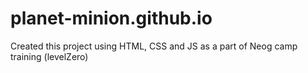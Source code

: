 # planet-minion.github.io
Created this project using HTML, CSS and JS as a part of Neog camp training (levelZero)
